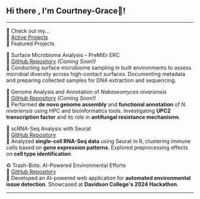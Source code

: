 ## Hi there , I'm Courtney-Grace👋! 

---
  🔗 Check out my...  
💾 [Active Projects](https://github.com/courtneygraceneizer/portfolio)  
 🔬 Featured Projects  

🦠 Surface Microbiome Analysis – PreMiEr ERC  
📌 [GitHub Repository](https://github.com/courtneygraceneizer/PreMiEr_Surface_Microbiome_Analysis) *(Coming Soon!)*  
📝 Conducting surface microbiome sampling in built environments to assess microbial diversity across high-contact surfaces. Documenting metadata and preparing collected samples for DNA extraction and sequencing.  

 🧬 Genome Analysis and Annotation of *Nakaseomyces nivariensis*  
📌 [GitHub Repository](https://github.com/courtneygraceneizer/Nakaseomyces_Genome_Analysis) *(Coming Soon!)*  
📝 Performed **de novo genome assembly** and **functional annotation** of *N. nivariensis* using HPC and bioinformatics tools. Investigating **UPC2 transcription factor** and its role in **antifungal resistance mechanisms**.  

 🔬 scRNA-Seq Analysis with Seurat  
📌 [GitHub Repository](https://github.com/courtneygraceneizer/scRNA-seq_Seurat_Analysis)  
📝 Analyzed **single-cell RNA-Seq data** using Seurat in R, clustering immune cells based on **gene expression patterns**. Explored preprocessing effects on **cell type identification**.  

♻️ Trash-Bots: AI-Powered Environmental Efforts  
📌 [GitHub Repository](https://github.com/courtneygraceneizer/Trash-Bots)  
📝 Developed an AI-powered web application for **automated environmental issue detection**. Showcased at **Davidson College's 2024 Hackathon**.  

---

